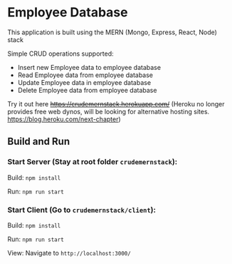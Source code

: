 # Employee Database

This application is built using the MERN (Mongo, Express, React, Node) stack

Simple CRUD operations supported:
<ul>
  <li>Insert new Employee data to employee database</li>
  <li>Read Employee data from employee database</li>
  <li>Update Employee data in employee database</li>
  <li>Delete Employee data from employee database</li>

</ul>

Try it out here ~~https://crudemernstack.herokuapp.com/~~ (Heroku no longer provides free web dynos, will be looking for alternative hosting sites. https://blog.heroku.com/next-chapter)

## Build and Run

### Start Server (Stay at root folder `crudemernstack`):

Build: `npm install`

Run: `npm run start`

### Start Client (Go to `crudemernstack/client`):

Build: `npm install`

Run: `npm run start`

View: Navigate to `http://localhost:3000/`
